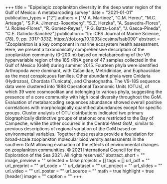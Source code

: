 +++
title = "Epipelagic zooplankton diversity in the deep water region of the Gulf of Mexico: A metabarcoding survey"
date = "2021-01-01"
publication_types = ["2"]
authors = ["M.A. Martinez", "C.M. Hereu", "M.C. Arteaga", "S.P.A. Jimenez-Rosenberg", "S.Z. Herzka", "A. Saavedra-Flores", "J. Robles-Flores", "R. Gomez-Reyes", "P.G. Batta-Lona", "J. Gasca-Pineda", "C.E. Galindo-Sanchez"]
publication = "In: ICES Journal of Marine Science, (78), 9, _pp. 3317-3332_, https://doi.org/10.1093/icesjms/fsab090"
abstract = "Zooplankton is a key component in marine ecosystem health assessment. Here, we present a taxonomically comprehensive description of the zooplankton community (0-200 m) based on metabarcoding of the V9 hypervariable region of the 18S rRNA gene of 47 samples collected in the Gulf of Mexico (GoM) during summer 2015. Fourteen phyla were identified Arthropoda were dominant, with Calanidae, Metridinidae, and Euphausiidae as the most conspicuous families. Other abundant phyla were Cnidaria (Hydrozoa), Chordata (Tunicata), and Chaetognatha. The V9-18S sequence data were clustered into 1888 Operational Taxonomic Units (OTUs), of which 39 were cosmopolitan and belonging to various phyla, suggesting the presence of a core community with high local diversity throughout the GoM. Evaluation of metabarcoding sequences abundance showed overall positive correlations with morphologically quantified abundances except for specific groups. Cluster analysis of OTU distributions indicated two primary biographically distinctive groups of stations: one restricted to the Bay of Campeche, while the other occurred in the Central-West GoM, similar to previous descriptions of regional variation of the GoM based on environmental variables. Together these results provide a foundation for broad-scale zooplankton molecular biodiversity assessments in the southern GoM allowing evaluation of the effects of environmental changes on zooplankton communities. © 2021 International Council for the Exploration of the Sea 2021. All rights reserved."
abstract_short = ""
image_preview = ""
selected = false
projects = []
tags = []
url_pdf = ""
url_preprint = ""
url_code = ""
url_dataset = ""
url_project = ""
url_slides = ""
url_video = ""
url_poster = ""
url_source = ""
math = true
highlight = true
[header]
image = ""
caption = ""
+++
